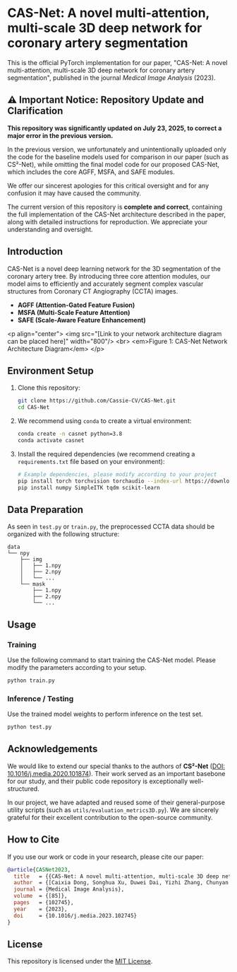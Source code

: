 # CAS-Net: A novel multi-attention, multi-scale 3D deep network for coronary artery segmentation
This is the official PyTorch implementation for our paper, "CAS-Net: A novel multi-attention, multi-scale 3D deep network for coronary artery segmentation", published in the journal 
*Medical Image Analysis* (2023).
[](https://doi.org/10.1016/j.media.2023.102745)
[](https://opensource.org/licenses/MIT)

## ⚠️ Important Notice: Repository Update and Clarification

**This repository was significantly updated on July 23, 2025, to correct a major error in the previous version.**

In the previous version, we unfortunately and unintentionally uploaded only the code for the baseline models used for comparison in our paper (such as CS²-Net), while omitting the final model code for our proposed CAS-Net, which includes the core AGFF, MSFA, and SAFE modules.

We offer our sincerest apologies for this critical oversight and for any confusion it may have caused the community.

The current version of this repository is **complete and correct**, containing the full implementation of the CAS-Net architecture described in the paper, along with detailed instructions for reproduction. We appreciate your understanding and oversight.

## Introduction

CAS-Net is a novel deep learning network for the 3D segmentation of the coronary artery tree. By introducing three core attention modules, our model aims to efficiently and accurately segment complex vascular structures from Coronary CT Angiography (CCTA) images.

  * **AGFF (Attention-Gated Feature Fusion)**
  * **MSFA (Multi-Scale Feature Attention)**
  * **SAFE (Scale-Aware Feature Enhancement)**

\<p align="center"\>
\<img src="[Link to your network architecture diagram can be placed here]" width="800"/\>
\<br\>
\<em\>Figure 1: CAS-Net Network Architecture Diagram\</em\>
\</p\>

## Environment Setup

1.  Clone this repository:

    ```bash
    git clone https://github.com/Cassie-CV/CAS-Net.git
    cd CAS-Net
    ```

2.  We recommend using `conda` to create a virtual environment:

    ```bash
    conda create -n casnet python=3.8
    conda activate casnet
    ```

3.  Install the required dependencies (we recommend creating a `requirements.txt` file based on your environment):

    ```bash
    # Example dependencies, please modify according to your project
    pip install torch torchvision torchaudio --index-url https://download.pytorch.org/whl/cu118
    pip install numpy SimpleITK tqdm scikit-learn
    ```

## Data Preparation

As seen in `test.py` or `train.py`, the preprocessed CCTA data should be organized with the following structure:

```
data
└── npy
    ├── img
    │   ├── 1.npy
    │   ├── 2.npy
    │   └── ...
    └── mask
        ├── 1.npy
        ├── 2.npy
        └── ...
```

## Usage

### Training

Use the following command to start training the CAS-Net model. Please modify the parameters according to your setup.

```bash
python train.py 
```

### Inference / Testing

Use the trained model weights to perform inference on the test set.

```bash
python test.py 
```

## Acknowledgements

We would like to extend our special thanks to the authors of **CS²-Net** ([DOI: 10.1016/j.media.2020.101874](https://doi.org/10.1016/j.media.2020.101874)). Their work served as an important basebone for our study, and their public code repository is exceptionally well-structured.

In our project, we have adapted and reused some of their general-purpose utility scripts (such as `utils/evaluation_metrics3D.py`). We are sincerely grateful for their excellent contribution to the open-source community.

## How to Cite

If you use our work or code in your research, please cite our paper:

```bibtex
@article{CASNet2023,
  title   = {{CAS-Net: A novel multi-attention, multi-scale 3D deep network for coronary artery segmentation}},
  author  = {[Caixia Dong, Songhua Xu, Duwei Dai, Yizhi Zhang, Chunyan Zhang, Zongfang Li,]},
  journal = {Medical Image Analysis},
  volume  = {[85]},
  pages   = {102745},
  year    = {2023},
  doi     = {10.1016/j.media.2023.102745}
}
```

## License

This repository is licensed under the [MIT License](https://www.google.com/search?q=LICENSE).

